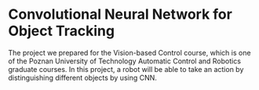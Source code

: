 # Convolutional Neural Network for Object Tracking
The project we prepared for the Vision-based Control course, which is one of the Poznan University of Technology Automatic Control and Robotics graduate courses. In this project, a robot will be able to take an action by distinguishing different objects by using CNN.
